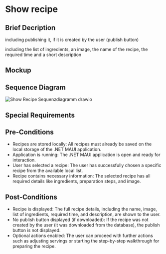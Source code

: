 # Show recipe
## Brief Decription
including publishing it, if it is created by the user (publish button)

including the list of ingredients, an image, the name of the recipe, the required time and a short description

## Mockup

## Sequence Diagram
![Show Recipe Sequenzdiagramm drawio](https://github.com/user-attachments/assets/b07dda83-ccc1-4c38-ac01-8075e4799fea)

## Special Requirements

## Pre-Conditions
* Recipes are stored locally: All recipes must already be saved on the local storage of the .NET MAUI application.
* Application is running: The .NET MAUI application is open and ready for interaction.
* User has selected a recipe: The user has successfully chosen a specific recipe from the available local list.
* Recipe contains necessary information: The selected recipe has all required details like ingredients, preparation steps, and image.

## Post-Conditions
* Recipe is displayed: The full recipe details, including the name, image, list of ingredients, required time, and description, are shown to the user.
* No publish button displayed (if downloaded): If the recipe was not created by the user (it was downloaded from the database), the publish button is not displayed.
* Optional actions enabled: The user can proceed with further actions such as adjusting servings or starting the step-by-step walkthrough for preparing the recipe.
